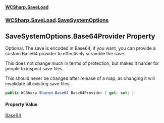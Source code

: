 #### [WCSharp\.SaveLoad](README.md 'README')
### [WCSharp\.SaveLoad](WCSharp.SaveLoad.md 'WCSharp\.SaveLoad').[SaveSystemOptions](WCSharp.SaveLoad.SaveSystemOptions.md 'WCSharp\.SaveLoad\.SaveSystemOptions')

## SaveSystemOptions\.Base64Provider Property

Optional\. The save is encoded in Base64, if you want, you can provide a custom Base64 provider to effectively scramble the save\.

This does not change much in terms of protection, but makes it harder for people to inspect save files.

This should never be changed after release of a map, as changing it will invalidate all existing save files.

```csharp
public WCSharp.Shared.Base64 Base64Provider { get; set; }
```

#### Property Value
[Base64](../WCSharp.Shared/WCSharp.Shared.Base64.md 'WCSharp\.Shared\.Base64')